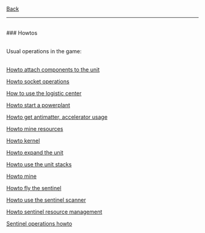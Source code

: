 [Back](https://greengolem.github.io/Structura)
<hr>
<br>
### Howtos<br><br>

Usual operations in the game:
<br><br>

[Howto attach components to the unit](https://greengolem.github.io/StructuraHowtos/Attach)

[Howto socket operations](https://greengolem.github.io/StructuraHowtos/SocketOperations)

[How to use the logistic center](https://greengolem.github.io/StructuraHowtos/LogisticCenter)

[Howto start a powerplant](https://greengolem.github.io/StructuraHowtos/PowerPlant)

[Howto get antimatter, accelerator usage](https://greengolem.github.io/StructuraHowtos/Accelerator)

[Howto mine resources](https://greengolem.github.io/StructuraHowtos/MineResources)

[Howto kernel](https://greengolem.github.io/StructuraHowtos/Kernel)

[Howto expand the unit](https://greengolem.github.io/StructuraHowtos/ExpandUnit)

[Howto use the unit stacks](https://greengolem.github.io/StructuraHowtos/UnitStacks)

[Howto mine](https://greengolem.github.io/StructuraHowtos/Mine)

[Howto fly the sentinel](https://greengolem.github.io/StructuraHowtos/SentinelNavigation)

[Howto use the sentinel scanner](https://greengolem.github.io/StructuraHowtos/SentinelScanner)

[Howto sentinel resource management](https://greengolem.github.io/StructuraHowtos/SentinelResourceManagement)

[Sentinel operations howto](https://greengolem.github.io/StructuraHowtos/SentinelOperations)
